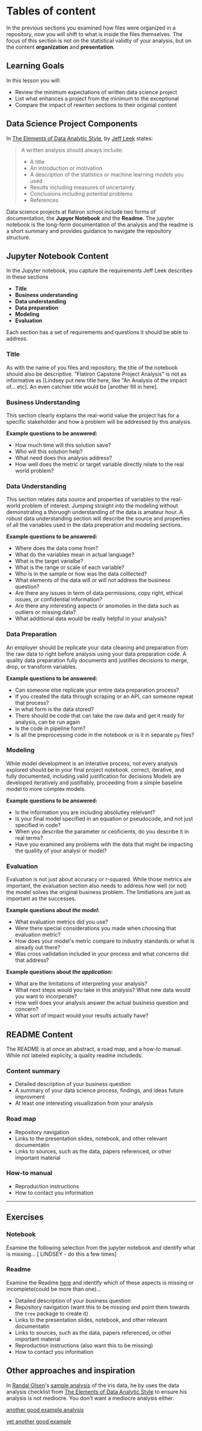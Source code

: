 # Tables of content

In the previous sections you examined how files were organized in a repository, now you will shift to what is inside the files themselves. The focus of this section is not on the statistical validty of your analysis, but on the content **organization** and **presentation**. 

## Learning Goals
In this lesson you will:
- Review the minimum expectations of written data science project
- List what enhances a project from the minimum to the exceptional
- Compare the impact of rewriten sections to their originial content

## Data Science Project Components

In [The Elements of Data Analytic Style](https://leanpub.com/datastyle), by [Jeff Leek](http://jtleek.com/) states: 

> A written analysis should always include: 
> -  A title
> -  An introduction or motivation
> -  A description of the statistics or machine learning models you used
> -  Results including measures of uncertainty
> -  Conclusions including potential problems
> -  References

Data science projects at flatiron school include two forms of documentation, the **Jupyer Notebook** and the **Readme**. The jupyter notebook is the long-form documentation of the analysis and the readme is a short summary and provides guidance to navigate the repository structure. 

## Jupyter Notebook Content
In the Jupyter notebook, you capture the requirements Jeff Leek describes in these sections

- **Title**
- **Business understanding**
- **Data understanding**
- **Data preparation**
- **Modeling**
- **Evaluation**

Each section has a set of requirements and questions it should be able to address.

### Title

As with the name of you files  and repository, the title of the notebook should also be descriptive. "Flatiron Capstone Project Analysis"  is  not as  informative as [Lindsey put new title here, like "An Analysis of the impact of...  etc]. An even  catchier title  would be [another fill in here].

### Business Understanding

This section clearly explains the real-world value the project has for a specific stakeholder and how a problem will be addressed by this analysis.

**Example questions to be answered:** <br>
- How much time will this solution save?
- Who will this solution help?
- What need does this analysis address?
- How well does the metric or target variable directly relate to the real world problem?

### Data Understanding

This section relates data source and properties of variables to the real-world problem of interest. Jumping straight into the modeling without demonstrating a thoruogh understanding of the data is amateur hour. A robust data understanding section will describe the source and properties of all the variables used in the data preperation and modeling sections.

**Example questions to be answered:** <br>
- Where does the data come from?
- What do the variables mean in actual language?
- What is the target varialbe?
- What is the range or scale of each variable?
- Who is in the sample  or how was the data colllected?
- What elements of the data will or will not address the business question?
- Are there any issues in term of data permissions, copy right, ethical issues, or confidential information?
- Are there any interesting aspects or anomolies in the data such as outliers or missing data?
- What additional data would be really helpful in your analysis? 

### Data Preparation

An employer should be replicate your data cleaning and preparation from the raw data to right before analysis using your data preparation code. A quality data preparation fully documents and justifies decisions to merge, drop, or transform  variables. 

**Example questions to be answered:** <br>
- Can someone  else replicate your entire data preparation process?
- If you created the data through scraping or an API, can someone repeat that process?
- In what form is the data stored?
- There should be code that can take the raw data and get it ready for analysis, can be run again
- Is the code in pipeline form?
- Is all the  preprocessing code in the notebook or is it in separate `py` files?

### Modeling

While model development is an interative process, not every analysis explored should be in your final project notebook.
correct, iterative, and fully documented, including valid justification for decisions	Models are developed iteratively and justifiably, proceeding from a simple baseline model to more complex models.

**Example questions to be answered:** <br>
- Is the information you are including absolutley relelvant?
- Is your final model specified in an equation or pseudocode, and not just specified in code?
- When you describe the parameter or ceoficients, do you describe it in real terms?
- Have you examined any problems with the data that might be impacting the quallity of your analysi or model?

### Evaluation

Evaluation is not just about accuracy or r-squared. While those metrics are important, the evaluation section also needs to address how well (or not) the model solves the original business problem. The limitiations are just as important as the successes. 

**Example questions about _the model_:** <br>
- What evaluation metrics did you use?
- Were there special considerations you made when choosing that evaluation metric?
- How does your model's metric compare to industry standards or what is already out there?
- Was cross vallidation included in your process and what concerns did that address?

**Example questions about _the application_:** <br>
- What are the limitations of interpreting your analysis?
- What next steps would you take in this analysis? What new data would you want to incorperate?
- How well does your analysis answer the actual business question and concern?
- What sort of impact would your results actually have?

## README Content

The README is at once an abstract, a road map, and a how-to manual. While not labeled explicity, a quality readme includeds: 
### Content summary
- Detailed description of your business question
- A summary of your data science process, findings, and ideas future improvment
- At least one interesting visuallization from your analysis
### Road map
- Repository navigation
- Links to the presentation slides, notebook, and other relevant documentatin
- Links to sources, such as the data, papers referenced, or other important material
### How-to manual
- Reproduction instructions
- How to contact you information

***

## Exercises

### Notebook

Examine the following selection from the jupyter notebook and identify what is missing...
[ LINDSEY - do this a few times]

### Readme
Examine the Readme [here](link) and identify which of these aspects is missing or incomplete(could be more than one)...

- Detailed description of your business question
- Repository navigation (want this to be missing and point them towards the `tree` package to create it)
- Links to the presentation slides, notebook, and other relevant documentatin
- Links to sources, such as the data, papers referenced, or other important material
- Reproduction instructions (also want this to be missing)
- How to contact you information

## Other approaches and inspiration

In [Randal Olsen](http://www.randalolson.com/)'s [sample analysis](https://nbviewer.jupyter.org/github/rhiever/Data-Analysis-and-Machine-Learning-Projects/blob/master/example-data-science-notebook/Example%20Machine%20Learning%20Notebook.ipynb) of the iris data, he by  uses the data analysis checklist from [The Elements of Data Analytic Style](https://leanpub.com/datastyle) to ensure his analysis is not mediocre. You don't want a mediocre analysis either. 

[another good example analysis](https://github.com/guillaume-chevalier/LSTM-Human-Activity-Recognition)

[yet another good example](https://nbviewer.jupyter.org/github/brianckeegan/Bechdel/blob/master/Bechdel_test.ipynb)





